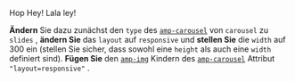 Hop Hey! Lala ley!

**Ändern** Sie dazu zunächst den `type` des [`amp-carousel`](../../../../documentation/components/reference/amp-carousel.md) von `carousel` zu `slides` , **ändern Sie** das `layout` auf `responsive` und **stellen Sie** die `width` auf 300 ein (stellen Sie sicher, dass sowohl eine `height` als auch eine `width` definiert sind). **Fügen Sie** den [`amp-img`](../../../../documentation/components/reference/amp-img.md) Kindern des [`amp-carousel`](../../../../documentation/components/reference/amp-carousel.md) Attribut `"layout=responsive"` .
